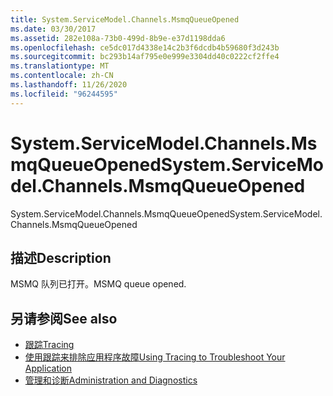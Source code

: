 ```yaml
---
title: System.ServiceModel.Channels.MsmqQueueOpened
ms.date: 03/30/2017
ms.assetid: 282e108a-73b0-499d-8b9e-e37d1198dda6
ms.openlocfilehash: ce5dc017d4338e14c2b3f6dcdb4b59680f3d243b
ms.sourcegitcommit: bc293b14af795e0e999e3304dd40c0222cf2ffe4
ms.translationtype: MT
ms.contentlocale: zh-CN
ms.lasthandoff: 11/26/2020
ms.locfileid: "96244595"
---
```

# <a name="systemservicemodelchannelsmsmqqueueopened"></a><span data-ttu-id="c28fd-102">System.ServiceModel.Channels.MsmqQueueOpened</span><span class="sxs-lookup"><span data-stu-id="c28fd-102">System.ServiceModel.Channels.MsmqQueueOpened</span></span>

<span data-ttu-id="c28fd-103">System.ServiceModel.Channels.MsmqQueueOpened</span><span class="sxs-lookup"><span data-stu-id="c28fd-103">System.ServiceModel.Channels.MsmqQueueOpened</span></span>  
  
## <a name="description"></a><span data-ttu-id="c28fd-104">描述</span><span class="sxs-lookup"><span data-stu-id="c28fd-104">Description</span></span>  

 <span data-ttu-id="c28fd-105">MSMQ 队列已打开。</span><span class="sxs-lookup"><span data-stu-id="c28fd-105">MSMQ queue opened.</span></span>  
  
## <a name="see-also"></a><span data-ttu-id="c28fd-106">另请参阅</span><span class="sxs-lookup"><span data-stu-id="c28fd-106">See also</span></span>

- [<span data-ttu-id="c28fd-107">跟踪</span><span class="sxs-lookup"><span data-stu-id="c28fd-107">Tracing</span></span>](index.md)
- [<span data-ttu-id="c28fd-108">使用跟踪来排除应用程序故障</span><span class="sxs-lookup"><span data-stu-id="c28fd-108">Using Tracing to Troubleshoot Your Application</span></span>](using-tracing-to-troubleshoot-your-application.md)
- [<span data-ttu-id="c28fd-109">管理和诊断</span><span class="sxs-lookup"><span data-stu-id="c28fd-109">Administration and Diagnostics</span></span>](../index.md)
